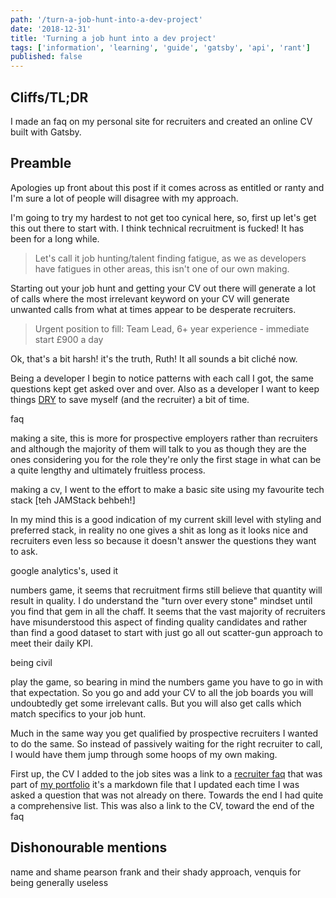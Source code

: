 ```yaml
---
path: '/turn-a-job-hunt-into-a-dev-project'
date: '2018-12-31'
title: 'Turning a job hunt into a dev project'
tags: ['information', 'learning', 'guide', 'gatsby', 'api', 'rant']
published: false
---
```


## Cliffs/TL;DR

I made an faq on my personal site for recruiters and created an online
CV built with Gatsby.

## Preamble

Apologies up front about this post if it comes across as entitled or
ranty and I'm sure a lot of people will disagree with my approach.

I'm going to try my hardest to not get too cynical here, so, first up
let's get this out there to start with. I think technical recruitment
is fucked! It has been for a long while.

> Let's call it job hunting/talent finding fatigue, as we as
> developers have fatigues in other areas, this isn't one of our own
> making.

Starting out your job hunt and getting your CV out there will generate
a lot of calls where the most irrelevant keyword on your CV will
generate unwanted calls from what at times appear to be desperate
recruiters.

> Urgent position to fill: Team Lead, 6+ year experience - immediate
> start £900 a day

Ok, that's a bit harsh! it's the truth, Ruth! It all sounds a bit
cliché now.

Being a developer I begin to notice patterns with each call I got, the
same questions kept get asked over and over. Also as a developer I
want to keep things [DRY] to save myself (and the recruiter) a bit of
time.

faq

making a site, this is more for prospective employers rather than
recruiters and although the majority of them will talk to you as
though they are the ones considering you for the role they're only the
first stage in what can be a quite lengthy and ultimately fruitless
process.

making a cv, I went to the effort to make a basic site using my
favourite tech stack [teh JAMStack behbeh!]

In my mind this is a good indication of my current skill level with
styling and preferred stack, in reality no one gives a shit as long as
it looks nice and recruiters even less so because it doesn't answer
the questions they want to ask.

google analytics's, used it

numbers game, it seems that recruitment firms still believe that
quantity will result in quality. I do understand the "turn over every
stone" mindset until you find that gem in all the chaff. It seems that
the vast majority of recruiters have misunderstood this aspect of
finding quality candidates and rather than find a good dataset to
start with just go all out scatter-gun approach to meet their daily
KPI.

being civil

play the game, so bearing in mind the numbers game you have to go in
with that expectation. So you go and add your CV to all the job boards
you will undoubtedly get some irrelevant calls. But you will also get
calls which match specifics to your job hunt.

Much in the same way you get qualified by prospective recruiters I
wanted to do the same. So instead of passively waiting for the right
recruiter to call, I would have them jump through some hoops of my own
making.

First up, the CV I added to the job sites was a link to a [recruiter
faq] that was part of [my portfolio] it's a markdown file that I
updated each time I was asked a question that was not already on
there. Towards the end I had quite a comprehensive list. This was also
a link to the CV, toward the end of the faq

## Dishonourable mentions

name and shame pearson frank and their shady approach, venquis for
being generally useless

<!-- Links -->

[json resume schema]: https://jsonresume.org/schema/
[bot]:
  https://dev.to/whokilledkevin/how-i-created-a-bot-that-talked-to-recruiters-for-me-54n5
[poll]:
  https://dev.to/whokilledkevin/8-things-i-hate-in-recruitment-letters-8ke
[dry]: https://en.wikipedia.org/wiki/Don%27t_repeat_yourself
[my portfolio]: https://scottspence.me
[recruiter faq]: https://scottspence.me/faq
